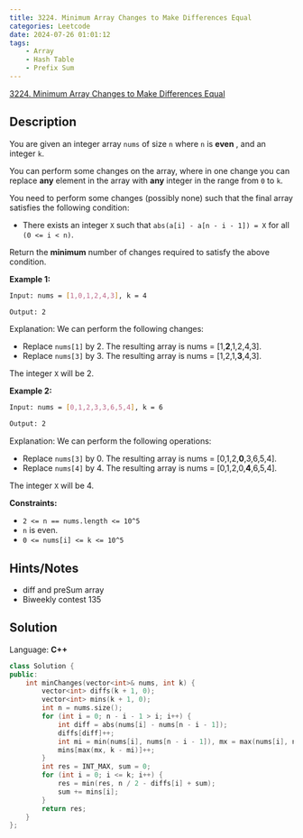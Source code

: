 ```yaml
---
title: 3224. Minimum Array Changes to Make Differences Equal
categories: Leetcode
date: 2024-07-26 01:01:12
tags:
    - Array
    - Hash Table
    - Prefix Sum
---
```


[3224. Minimum Array Changes to Make Differences Equal](https://leetcode.com/problems/minimum-array-changes-to-make-differences-equal/description/)

## Description

You are given an integer array `nums` of size `n` where `n` is **even** , and an integer `k`.

You can perform some changes on the array, where in one change you can replace **any**  element in the array with **any**  integer in the range from `0` to `k`.

You need to perform some changes (possibly none) such that the final array satisfies the following condition:

- There exists an integer `X` such that `abs(a[i] - a[n - i - 1]) = X` for all `(0 <= i < n)`.

Return the **minimum**  number of changes required to satisfy the above condition.

**Example 1:**

```bash
Input: nums = [1,0,1,2,4,3], k = 4

Output: 2
```

Explanation:
We can perform the following changes:

- Replace `nums[1]` by 2. The resulting array is nums = [1,**2**,1,2,4,3].
- Replace `nums[3]` by 3. The resulting array is nums = [1,2,1,**3**,4,3].

The integer `X` will be 2.

**Example 2:**

```bash
Input: nums = [0,1,2,3,3,6,5,4], k = 6

Output: 2
```

Explanation:
We can perform the following operations:

- Replace `nums[3]` by 0. The resulting array is nums = [0,1,2,**0**,3,6,5,4].
- Replace `nums[4]` by 4. The resulting array is nums = [0,1,2,0,**4**,6,5,4].

The integer `X` will be 4.

**Constraints:**

- `2 <= n == nums.length <= 10^5`
- `n` is even.
- `0 <= nums[i] <= k <= 10^5`

## Hints/Notes

- diff and preSum array
- Biweekly contest 135

## Solution

Language: **C++**

```C++
class Solution {
public:
    int minChanges(vector<int>& nums, int k) {
        vector<int> diffs(k + 1, 0);
        vector<int> mins(k + 1, 0);
        int n = nums.size();
        for (int i = 0; n - i - 1 > i; i++) {
            int diff = abs(nums[i] - nums[n - i - 1]);
            diffs[diff]++;
            int mi = min(nums[i], nums[n - i - 1]), mx = max(nums[i], nums[n - i - 1]);
            mins[max(mx, k - mi)]++;
        }
        int res = INT_MAX, sum = 0;
        for (int i = 0; i <= k; i++) {
            res = min(res, n / 2 - diffs[i] + sum);
            sum += mins[i];
        }
        return res;
    }
};
```
